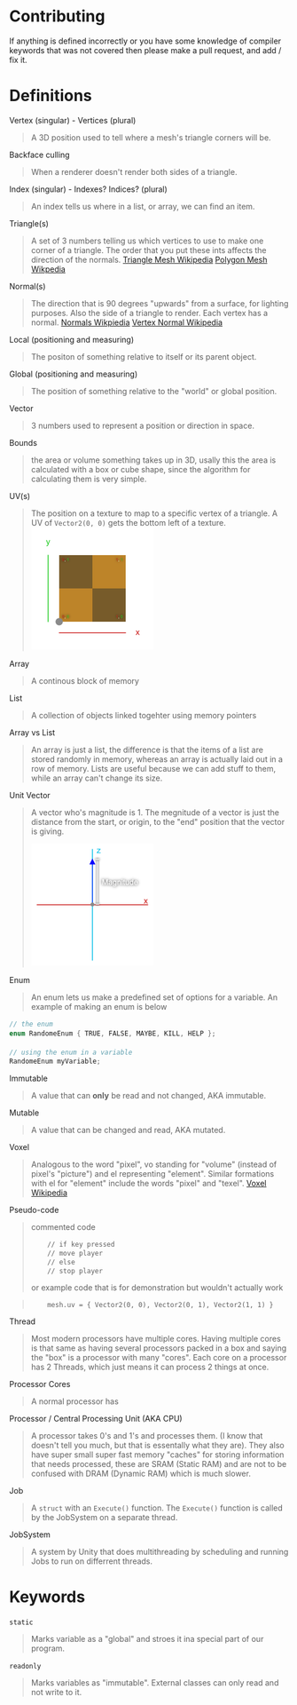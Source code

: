 # Contributing
If anything is defined incorrectly or you have some knowledge of compiler keywords that was not covered then please make a pull request, and add / fix it.

# Definitions
Vertex (singular) - Vertices (plural)
> A 3D position used to tell where a mesh's triangle corners will be.

Backface culling
> When a renderer doesn't render both sides of a triangle.

Index (singular) - Indexes? Indices? (plural)
> An index tells us where in a list, or array, we can find an item.

Triangle(s)
> A set of 3 numbers telling us which vertices to use to make one corner of a triangle.
> The order that you put these ints affects the direction of the normals.
> [Triangle Mesh Wikipedia](https://en.wikipedia.org/wiki/Triangle_mesh)
> [Polygon Mesh Wikpedia](https://en.wikipedia.org/wiki/Polygon_mesh)

Normal(s)
> The direction that is 90 degrees "upwards" from a surface, for lighting purposes. Also the side of a triangle to render. Each vertex has a normal.
> [Normals Wikpiedia](https://en.wikipedia.org/wiki/Normal_(geometry))
> [Vertex Normal Wikipedia](https://en.wikipedia.org/wiki/Vertex_normal)

Local (positioning and measuring)
> The positon of something relative to itself or its parent object.

Global (positioning and measuring)
> The position of something relative to the "world" or global position.

Vector
> 3 numbers used to represent a position or direction in space.

Bounds
> the area or volume something takes up in 3D, usally this the area is calculated with a box or cube shape, since the algorithm for calculating them is very simple.

UV(s)
> The position on a texture to map to a specific vertex of a triangle. A UV of `Vector2(0, 0)` gets the bottom left of a texture. 
> ![2D uv texture coordinate](/Assets/2D_uv_texture_coordinate.png)

Array
> A continous block of memory

List
> A collection of objects linked togehter using memory pointers

Array vs List
> An array is just a list, the difference is that the items of a list are stored randomly in memory, whereas an array is actually laid out in a row of memory. Lists are useful because we can add stuff to them, while an array can't change its size.

Unit Vector
> A vector who's magnitude is 1. The megnitude of a vector is just the distance from the start, or origin, to the "end" position that the vector is giving.
> 
> ![magnitude of a vector](/Assets/normal_magnitude.png)

Enum
> An enum lets us make a predefined set of options for a variable.
> An example of making an enum is below

```cs
// the enum
enum RandomeEnum { TRUE, FALSE, MAYBE, KILL, HELP };

// using the enum in a variable
RandomeEnum myVariable;
```

Immutable
> A value that can **only** be read and not changed, AKA immutable.

Mutable
> A value that can be changed and read, AKA mutated.

Voxel
> Analogous to the word "pixel", vo standing for "volume" (instead of pixel's "picture") and el representing "element". Similar formations with el for "element" include the words "pixel" and "texel".
> [Voxel Wikipedia](https://en.wikipedia.org/wiki/Voxel)

Pseudo-code
> commented code 
> 
> ```
>     // if key pressed
>     // move player
>     // else
>     // stop player
> ```
> 
> or example code that is for demonstration but wouldn't actually work

> ```
>     mesh.uv = { Vector2(0, 0), Vector2(0, 1), Vector2(1, 1) }
> ```

Thread
> Most modern processors have multiple cores. Having multiple cores is that same as having several processors packed in a box and saying the "box" is a processor with many "cores". Each core on a processor has 2 Threads, which just means it can process 2 things at once.

Processor Cores
> A normal processor has 

Processor / Central Processing Unit (AKA CPU)
> A processor takes 0's and 1's and processes them. (I know that doesn't tell you much, but that is essentally what they are). They also have super small super fast memory "caches" for storing information that needs processed, these are SRAM (Static RAM) and are not to be confused with DRAM (Dynamic RAM) which is much slower.

Job 
> A `struct` with an `Execute()` function. The `Execute()` function is called by the JobSystem on a separate thread.

JobSystem
> A system by Unity that does multithreading by scheduling and running Jobs to run on differrent threads.


# Keywords

`static`
> Marks variable as a "global" and stroes it ina special part of our program.

`readonly`
> Marks variables as "immutable". External classes can only read and not write to it.
